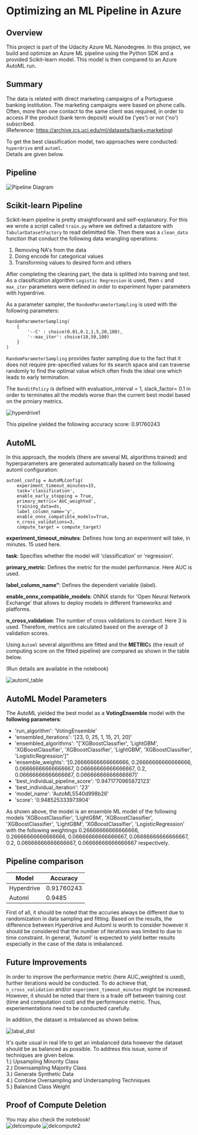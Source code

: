 # Optimizing an ML Pipeline in Azure

## Overview
This project is part of the Udacity Azure ML Nanodegree.
In this project, we build and optimize an Azure ML pipeline using the Python SDK and a provided Scikit-learn model.
This model is then compared to an Azure AutoML run.

## Summary
The data is related with direct marketing campaigns of a Portuguese banking institution. The marketing campaigns were based on phone calls. Often, more than one contact to the same client was required, in order to access if the product (bank term deposit) would be ('yes') or not ('no') subscribed.  
(Reference: https://archive.ics.uci.edu/ml/datasets/bank+marketing)

To get the best classification model, two approaches were conducted: `hyperdrive` and `automl`.  
Details are given below.

## Pipeline
![Pipeline Diagram](pipeline.jpg?raw=true)

## Scikit-learn Pipeline
Scikit-learn pipeline is pretty straightforward and self-explanatory. For this we wrote a script called `train.py` where we defined a datastore with `TabularDatasetFactory` to read delimitted file. Then there was a `clean_data` function that conduct the following data wrangling operations:

1. Removing NA's from the data  
2. Doing encode for categorical values  
3. Transforming values to desired form and others
  
After completing the cleaning part, the data is splitted into training and test. As a classification algorithm `Logistic Regression` is used, then `c` and `max_iter` parameters were defined in order to experiment hyper parameters with hyperdrive. 

As a parameter sampler, the `RandomParameterSampling` is used with the following parameters:  
```
RandomParameterSampling(
    {
        '--C' : choice(0.01,0.1,1,5,20,100),
        '--max_iter': choice(10,50,100)
    }
)
```

`RandomParameterSampling` provides faster sampling due to the fact that it does not require pre-specified values for its search space and can traverse randomly to find the optimal value which often finds the ideal one which leads to early termination.

The `BanditPolicy` is defined with evaluation_interval = 1, slack_factor= 0.1 in order to terminates all the models worse than the current best model based on the prmiary metrics.

![hyperdrive1](results_hyperdrive.JPG?raw=true)

This pipeline yielded the following accuracy score: 0.91760243

## AutoML
In this approach, the models (there are several ML algorithms trained) and hyperparameters are generated automatically based on the following automl configuration:

```
automl_config = AutoMLConfig(
    experiment_timeout_minutes=15,
    task='classification',
    enable_early_stopping = True,
    primary_metric='AUC_weighted',
    training_data=ds,
    label_column_name='y',
    enable_onnx_compatible_models=True,
    n_cross_validations=3,
    compute_target = compute_target)
```

**experiment_timeout_minutes**: Defines how long an experiment will take, in minutes. 15 used here.

**task**: Specifies whether the model will 'classification' or 'regression'.

**primary_metric**: Defines the metric for the model performance. Here AUC is used.

**label_column_name"**: Defines the dependent variable (label).

**enable_onnx_compatible_models**: ONNX stands for 'Open Neural Network Exchange' that allows to deploy models in different frameworks and platforms.

**n_cross_validation**: The number of cross validations to conduct. Here 3 is used. Therefore, metrics are calculated based on the average of 3 validation scores.

Using `Automl` several algorithms are fitted and the **METRIC**s (the result of computing score on the fitted pipeline) are compared as shown in the table below.

(Run details are available in the notebook)

![automl_table](results_automl.JPG?raw=true)

## AutoML Model Parameters
The AutoML yielded the best model as a **VotingEnsemble** model with the **following parameters**:

  * 'run_algorithm': 'VotingEnsemble'  
  * 'ensembled_iterations': '[23, 0, 25, 1, 15, 21, 20]'  
  * 'ensembled_algorithms': "['XGBoostClassifier', 'LightGBM', 'XGBoostClassifier', 'XGBoostClassifier', 'LightGBM', 'XGBoostClassifier', 'LogisticRegression']"  
  * 'ensemble_weights': '[0.26666666666666666, 0.26666666666666666, 0.06666666666666667, 0.06666666666666667, 0.2, 0.06666666666666667, 0.06666666666666667]'  
  * 'best_individual_pipeline_score': '0.9471770965872123'  
  * 'best_individual_iteration': '23'  
  * 'model_name': 'AutoML5540d998b26'  
  * 'score': '0.948525333973904'

As shown above, the model is an ensemble ML model of the following models 'XGBoostClassifier', 'LightGBM', 'XGBoostClassifier', 'XGBoostClassifier', 'LightGBM', 'XGBoostClassifier', 'LogisticRegression' with the following weightings 0.26666666666666666, 0.26666666666666666, 0.06666666666666667, 0.06666666666666667, 0.2, 0.06666666666666667, 0.06666666666666667 respectively.
 

## Pipeline comparison
| Model | Accuracy |
|-|-|
| Hyperdrive | 0.91760243 |
| Automl | 0.9485 |

First of all, it should be noted that the accuries always be different due to randomization in data sampling and fitting. Based on the results, the difference between Hyperdrive and Automl is worth to consider however it should be considered that the number of iterations was limited to due to time constraint. In general, 'Automl' is expected to yield better results especially in the case of the data is imbalanced.


## Future Improvements
In order to improve the performance metric (here AUC_weighted is used), further iterations would be conducted. To do achieve that, ```n_cross_validation```  and/or ```experiment_timeout_minutes``` might be increased. However, it should be noted that there is a trade off between training cost (time and computation cost) and the performance metric. Thus, experiementations need to be conducted carefully. 

In addition, the dataset is imbalanced as shown below.

![labal_dist](label_distribution.png?raw=true)

It's quite usual in real life to get an imbalanced data however the dataset should be as balanced as possible. To address this issue, some of techniques are given below.  
1.) Upsampling Minority Class  
2.) Downsampling Majority Class  
3.) Generate Synthetic Data  
4.) Combine Oversampling and Undersampling Techniques  
5.) Balanced Class Weight  

## Proof of Compute Deletion
You may also check the notebook!  
![delcompute](proof_of_compute_deletion.JPG?raw=true)
![delcompute2](proof_of_compute_deletion2.JPG?raw=true)

